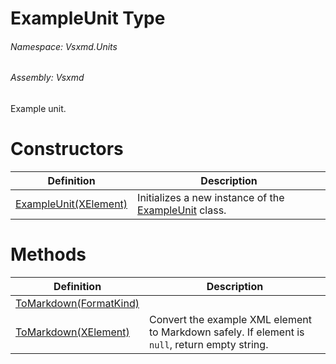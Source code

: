 <a name='T-Vsxmd-Units-ExampleUnit'></a>
# ExampleUnit Type

###### Namespace:  Vsxmd.Units

###### Assembly:  Vsxmd

Example unit.

# Constructors

| Definition | Description |
|-|-|
| [ExampleUnit(XElement)](Constructors/Constructors.md) | Initializes a new instance of the [ExampleUnit](#) class. |

# Methods

| Definition | Description |
|-|-|
| [ToMarkdown(FormatKind)](Methods/ToMarkdown.md) |  |
| [ToMarkdown(XElement)](Methods/ToMarkdown.md) | Convert the example XML element to Markdown safely. If element is `null`, return empty string. |
